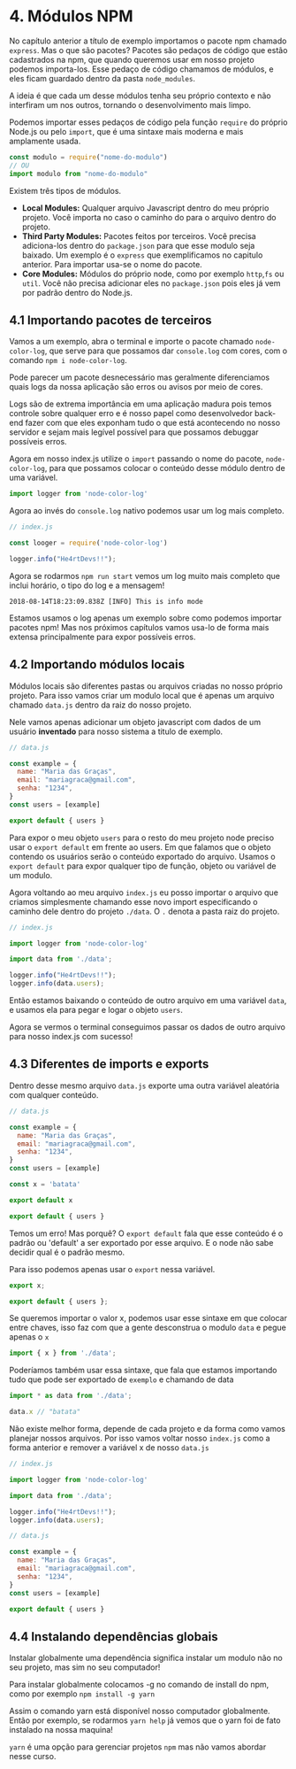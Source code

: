 # 4. Módulos NPM

No capítulo anterior a título de exemplo importamos o pacote npm chamado `express`. Mas o que são pacotes?
Pacotes são pedaços de código que estão cadastrados na npm, que quando queremos usar em nosso projeto podemos importa-los. Esse pedaço de código chamamos de módulos, e eles ficam guardado dentro da pasta `node_modules`.

A ideia é que cada um desse módulos tenha seu próprio contexto e não interfiram um nos outros, tornando o desenvolvimento mais limpo.

Podemos importar esses pedaços de código pela função `require` do próprio Node.js ou pelo `import`, que é uma sintaxe mais moderna e mais amplamente usada.

```javascript
const modulo = require("nome-do-modulo")
// OU
import modulo from "nome-do-modulo"
```

Existem três tipos de módulos.

- **Local Modules:** Qualquer arquivo Javascript dentro do meu próprio projeto. Você importa no caso o caminho do para o arquivo dentro do projeto.
- **Third Party Modules:** Pacotes feitos por terceiros. Você precisa adiciona-los dentro do `package.json` para que esse modulo seja baixado. Um exemplo é o `express` que exemplificamos no capitulo anterior. Para importar usa-se o nome do pacote.
- **Core Modules:** Módulos do próprio node, como por exemplo `http`,`fs` ou `util`. Você não precisa adicionar eles no `package.json` pois eles já vem por padrão dentro do Node.js.

## 4.1 Importando pacotes de terceiros

Vamos a um exemplo, abra o terminal e importe o pacote chamado `node-color-log`, que serve para que possamos dar `console.log` com cores, com o comando `npm i node-color-log`.

Pode parecer um pacote desnecessário mas geralmente diferenciamos quais logs da nossa aplicação são erros ou avisos por meio de cores.

Logs são de extrema importância em uma aplicação madura pois temos controle sobre qualquer erro e é nosso papel como desenvolvedor back-end fazer com que eles exponham tudo o que está acontecendo no nosso servidor e sejam mais legível possível para que possamos debuggar possíveis erros.

Agora em nosso index.js utilize o `import` passando o nome do pacote, `node-color-log`, para que possamos colocar o conteúdo desse módulo dentro de uma variável.

```javascript
import logger from 'node-color-log'
```

Agora ao invés do `console.log` nativo podemos usar um log mais completo.

```javascript
// index.js

const looger = require('node-color-log')

logger.info("He4rtDevs!!");
```

Agora se rodarmos `npm run start` vemos um log muito mais completo que inclui horário, o tipo do log e a mensagem!

`2018-08-14T18:23:09.838Z [INFO] This is info mode`

Estamos usamos o log apenas um exemplo sobre como podemos importar pacotes npm!
Mas nos próximos capítulos vamos usa-lo de forma mais extensa principalmente para expor possíveis erros.

## 4.2 Importando módulos locais

Módulos locais são diferentes pastas ou arquivos criadas no nosso próprio projeto.
Para isso vamos criar um modulo local que é apenas um arquivo chamado `data.js` dentro da raiz do nosso projeto.

Nele vamos apenas adicionar um objeto javascript com dados de um usuário **inventado** para nosso sistema a titulo de exemplo.

```javascript
// data.js

const example = {
  name: "Maria das Graças",
  email: "mariagraca@gmail.com",
  senha: "1234",
}
const users = [example]

export default { users }
```

Para expor o meu objeto `users` para o resto do meu projeto node preciso usar o `export default` em frente ao users. Em que falamos que o objeto contendo os usuários serão o conteúdo exportado do arquivo.
Usamos o `export default` para expor qualquer tipo de função, objeto ou variável de um modulo.

Agora voltando ao meu arquivo `index.js` eu posso importar o arquivo que criamos simplesmente chamando esse novo import especificando o caminho dele dentro do projeto `./data`. O `.` denota a pasta raiz do projeto.

```javascript
// index.js

import logger from 'node-color-log'

import data from './data';

logger.info("He4rtDevs!!");
logger.info(data.users);
```

Então estamos baixando o conteúdo de outro arquivo em uma variável `data`, e usamos ela para pegar e logar o objeto `users`.

Agora se vermos o terminal conseguimos passar os dados de outro arquivo para nosso index.js com sucesso!

## 4.3 Diferentes de imports e exports

Dentro desse mesmo arquivo `data.js` exporte uma outra variável aleatória com qualquer conteúdo.

``` javascript
// data.js

const example = {
  name: "Maria das Graças",
  email: "mariagraca@gmail.com",
  senha: "1234",
}
const users = [example]

const x = 'batata'

export default x

export default { users }
```

Temos um erro! Mas porquê? O `export default` fala que esse conteúdo é o padrão ou 'default' a ser exportado por esse arquivo. E o node não sabe decidir qual é o padrão mesmo.

Para isso podemos apenas usar o `export` nessa variável.

```javascript
export x;

export default { users };
```

Se queremos importar o valor x, podemos usar esse sintaxe em que colocar entre chaves, isso faz com que a gente desconstrua o modulo `data` e pegue apenas o `x`

```javascript
import { x } from './data';
```

Poderíamos também usar essa sintaxe, que fala que estamos importando tudo que pode ser exportado de `exemplo` e chamando de data

```javascript
import * as data from './data';

data.x // "batata"
```

Não existe melhor forma, depende de cada projeto e da forma como vamos planejar nossos arquivos. Por isso vamos voltar nosso `index.js` como a forma anterior e remover a variável x de nosso `data.js`

```javascript
// index.js

import logger from 'node-color-log'

import data from './data';

logger.info("He4rtDevs!!");
logger.info(data.users);
```

```javascript
// data.js

const example = {
  name: "Maria das Graças",
  email: "mariagraca@gmail.com",
  senha: "1234",
}
const users = [example]

export default { users }
```

## 4.4 Instalando dependências globais

Instalar globalmente uma dependência significa instalar um modulo não no seu projeto, mas sim no seu computador!

Para instalar globalmente colocamos -g no comando de install do npm, como por exemplo `npm install -g yarn`

Assim o comando yarn está disponível nosso computador globalmente. Então por exemplo, se rodarmos `yarn help` já vemos que o yarn foi de fato instalado na nossa maquina!

`yarn` é uma opção para gerenciar projetos `npm` mas não vamos abordar nesse curso.
